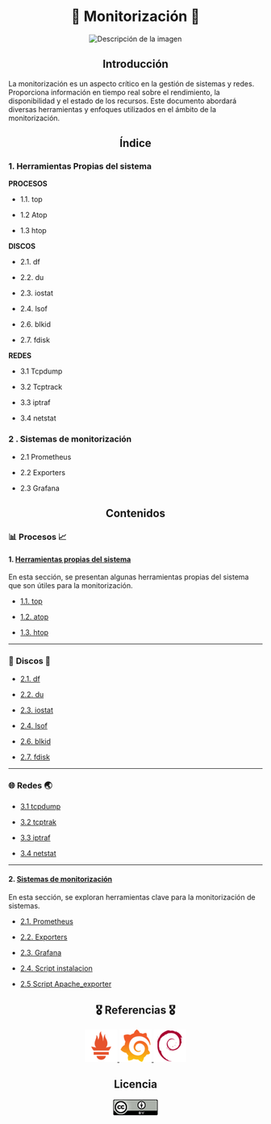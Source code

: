 <h1 align="center">🚦   Monitorización  🚦 </h1>

<p align="center">
  <img src="https://github.com/Scosrom/monitorizacion/assets/114906778/9f996f9a-9351-4f89-b220-05b1e5924d21" alt="Descripción de la imagen">
</p>


<h2 align="center"> Introducción </h2>

La monitorización es un aspecto crítico en la gestión de sistemas y redes. Proporciona información en tiempo real sobre el rendimiento, la disponibilidad y el estado de los recursos. Este documento abordará diversas herramientas y enfoques utilizados en el ámbito de la monitorización.

<h2 align="center"> Índice </h2>

### 1. Herramientas Propias del sistema
   
  **PROCESOS**

 -  1.1. top
     
 -  1.2  Atop
     
 -  1.3  htop

  **DISCOS**

  - 2.1. df

  - 2.2. du

  - 2.3. iostat

  - 2.4. lsof

  - 2.6. blkid

  - 2.7. fdisk

  **REDES**

  - 3.1  Tcpdump

  - 3.2  Tcptrack

  - 3.3 iptraf

  - 3.4 netstat
   
### 2 . Sistemas de monitorización
     
  - 2.1  Prometheus
     
  - 2.2  Exporters
     
  - 2.3  Grafana
   
<h2 align="center"> Contenidos  </h2>

### 📊 **Procesos** 📈

#### 1. [Herramientas propias del sistema](herramientas.md)

En esta sección, se presentan algunas herramientas propias del sistema que son útiles para la monitorización.

   - [1.1. top](top.md)
     
   - [1.2. atop](atop.md)

   - [1.3. htop](htop.md)
     
     
---

### 💽 **Discos** 💾

  - [2.1. df](discosh.md)

  - [2.2. du](discosh.md)

  - [2.3. iostat](discosh.md)

  - [2.4. lsof](discosh.md)

  - [2.6. blkid](discosh.md)

  - [2.7. fdisk](discosh.md)


---

### 🌐 **Redes** 🌏

  - [3.1 tcpdump](redes.md)
   
  - [3.2 tcptrak](redes.md)
   
  - [3.3 iptraf](redes.md)

  - [3.4 netstat](redes.md)
   
---

#### 2. [Sistemas de monitorización](herramientas.md)

En esta sección, se exploran herramientas clave para la monitorización de sistemas.

   - [2.1. Prometheus](prom.md)
     
   - [2.2. Exporters](exporters.md)

   - [2.3. Grafana](graf.md)

   - [2.4. Script instalacion](pg.sh)

   - [2.5 Script Apache_exporter](ae.sh)



<h2 align="center"> 🎖️ Referencias 🎖️ </h2>

<p align="center">
  <a href="https://prometheus.io/docs/introduction/overview/">
    <img src="/img/file_type_prometheus_icon_130229.png" alt="Prometheus Documentation">
  </a>
  <a href="https://grafana.com/docs/grafana/latest/">
    <img src="/img/grafana_logo_icon_171048.png" alt="Grafana Documentation">
  </a>
  <a href="https://www.debian.org/doc/index.es.html">
    <img src="/img/debian_original_logo_icon_146566.png" alt="Debian Documentation">
  </a>
</p>



<h2 align="center"> Licencia  </h2>

<p align="center">
  <img src="/img/88x31.png" alt="licencia">
</p>

